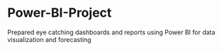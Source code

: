 # Power-BI-Project
Prepared eye catching dashboards and reports using Power BI for data visualization and forecasting 
